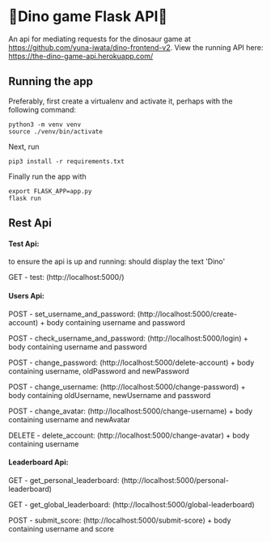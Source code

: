 # 🦖Dino game Flask API🦖

An api for mediating requests for the dinosaur game at https://github.com/yuna-iwata/dino-frontend-v2. 
View the running API here: https://the-dino-game-api.herokuapp.com/

## Running the app

Preferably, first create a virtualenv and activate it, perhaps with the following command:

```
python3 -m venv venv
source ./venv/bin/activate
```

Next, run

```
pip3 install -r requirements.txt
```

Finally run the app with

```
export FLASK_APP=app.py
flask run
```
Rest Api 
-----

#### Test Api: 
to ensure the api is up and running: should display the text 'Dino' 

GET - test: (http://localhost:5000/)

#### Users Api:

POST - set_username_and_password: (http://localhost:5000/create-account) + body containing username and password

POST - check_username_and_password: (http://localhost:5000/login) + body containing username and password

POST - change_password: (http://localhost:5000/delete-account) + body containing username, oldPassword and newPassword

POST - change_username: (http://localhost:5000/change-password) + body containing oldUsername, newUsername and password

POST - change_avatar: (http://localhost:5000/change-username) + body containing username and newAvatar

DELETE - delete_account: (http://localhost:5000/change-avatar) + body containing username

#### Leaderboard Api:

GET - get_personal_leaderboard: (http://localhost:5000/personal-leaderboard)

GET - get_global_leaderboard: (http://localhost:5000/global-leaderboard)

POST - submit_score: (http://localhost:5000/submit-score) + body containing username and score
